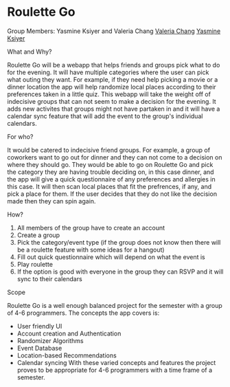 # Roulette Go
Group Members: Yasmine Ksiyer and Valeria Chang
[Valeria Chang](https://github.com/ValeriaChang)
[Yasmine Ksiyer](https://github.com/yasminek27)

What and Why?

Roulette Go will be a webapp that helps friends and groups pick what to do for the evening. It will have multiple categories where the user can pick what outing they want. For example, if they need help picking a movie or a dinner location the app will help randomize local places according to their preferences taken in a little quiz. This webapp will take the weight off of indecisive groups that can not seem to make a decision for the evening. It adds new activites that groups might not have partaken in and it will have a calendar sync feature that will add the event to the group's individual calendars.

For who?

It would be catered to indecisive friend groups. For example, a group of coworkers want to go out for dinner and they can not come to a decision on where they should go. They would be able to go on Roulette Go and pick the category they are having trouble deciding on, in this case dinner, and the app will give a quick questionnaire of any preferences and allergies in this case. It will then scan local places that fit the prefrences, if any, and pick a place for them. If the user decides that they do not like the decision made then they can spin again. 

How?
1) All members of the group have to create an account
2) Create a group
3) Pick the category/event type (if the group does not know then there will be a roulette feature with some ideas for a hangout)
4) Fill out quick questionnaire which will depend on what the event is
5) Play roulette
6) If the option is good with everyone in the group they can RSVP and it will sync to their calendars

Scope

Roulette Go is a well enough balanced project for the semester with a group of 4-6 programmers.
The concepts the app covers is:
- User friendly UI
- Account creation and Authentication
- Randomizer Algorithms
- Event Database
- Location-based Recommendations
- Calendar syncing
With these varied concepts and features the project proves to be appropriate for 4-6 programmers with a time frame of a semester.
